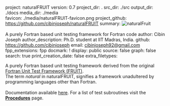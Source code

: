 project: naturalFRUIT
version: 0.7
project_dir: .
src_dir: ./src
output_dir: ./docs
media_dir: ./media    
favicon: ./media/naturalFRUIT-favicon.png
project_github: https://github.com/cibinjoseph/naturalFRUIT
summary: ![naturalFruit](|media|/naturalFRUIT-logo.png)<br/><br/>
         A purely Fortran based unit testing framework for Fortran code
author: Cibin Joseph
author_description: Ph.D. student at IIT Madras, India.
github: https://github.com/cibinjoseph
email: cibinjoseph92@gmail.com
fpp_extensions: fpp
docmark: !
display: public
source: false
graph: false
search: true
print_creation_date: false
extra_filetypes:

A purely Fortran based unit testing framework derived from the original [Fortran Unit Test Framework (FRUIT)](https://sourceforge.net/projects/fortranxunit/).<br/>
The term *natural* in naturalFRUIT, signifies a framework unadultered by programming languages other than Fortran.<br/><br/>
Documentation available [here](https://cibinjoseph.github.io/naturalFRUIT/page/index.html).
For a list of test subroutines visit the [**Procedures**](https://cibinjoseph.github.io/naturalFRUIT/lists/procedures.html) page.
